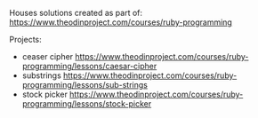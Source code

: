 Houses solutions created as part of: 
https://www.theodinproject.com/courses/ruby-programming

Projects:
 * ceaser cipher
https://www.theodinproject.com/courses/ruby-programming/lessons/caesar-cipher
 * substrings
https://www.theodinproject.com/courses/ruby-programming/lessons/sub-strings
 * stock picker
https://www.theodinproject.com/courses/ruby-programming/lessons/stock-picker
